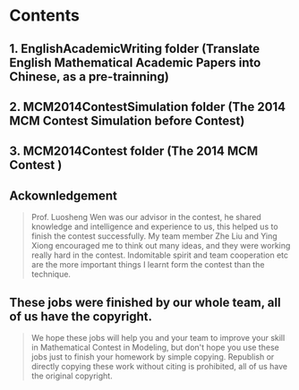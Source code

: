 # Contents
## 1. EnglishAcademicWriting folder    (Translate English Mathematical Academic Papers into Chinese, as a pre-trainning)
## 2. MCM2014ContestSimulation folder  (The 2014 MCM Contest Simulation before Contest)
## 3. MCM2014Contest folder            (The 2014 MCM Contest )

## Ackownledgement
> Prof. Luosheng Wen was our advisor in the contest, he shared knowledge and intelligence and experience to us,
> this helped us to finish the contest successfully.
> My team member Zhe Liu and Ying Xiong encouraged me to think out many ideas, and they were working really 
> hard in the contest. 
> Indomitable spirit and team cooperation etc are the more important things I learnt form the contest than the 
> technique.

## These jobs were finished by our whole team, all of us have the copyright.
> We hope these jobs will help you and your team to improve your skill in Mathematical Contest in Modeling,
> but don't hope you use these jobs just to finish your homework by simple copying. 
> Republish or directly copying these work without citing is prohibited, all of us have the original copyright.
